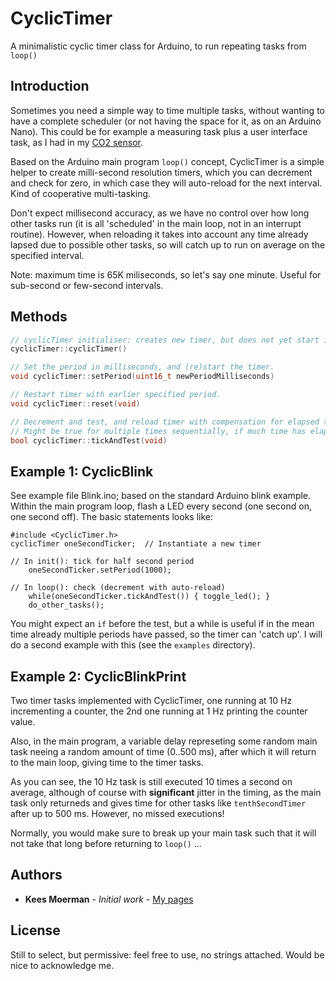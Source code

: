 # CyclicTimer

A minimalistic cyclic timer class for Arduino, to run repeating tasks from `loop()`

## Introduction

Sometimes you need a simple way to time multiple tasks, without
wanting to have a complete scheduler (or not having the space for it, as on
an Arduino Nano). This could be for example a measuring task plus a user
interface task, as I had in my [CO2 sensor](https://www.keesmoerman.nl/airsense.html).

Based on the Arduino main program `loop()` concept, CyclicTimer is a simple
helper to create milli-second resolution timers, which you can decrement
and check for zero, in which case they will auto-reload for the next interval.
Kind of cooperative multi-tasking.

Don't expect millisecond accuracy, as we have no control over how long other
tasks run (it is all 'scheduled' in the main loop, not in an interrupt routine).
However, when reloading it takes into account any time already
lapsed due to possible other tasks, so will catch up to run on average
on the specified interval.

Note: maximum time is 65K miliseconds, so let's say one minute. Useful for
sub-second or few-second intervals.

## Methods

```c++
// cyclicTimer initialiser: creates new timer, but does not yet start it.
cyclicTimer::cyclicTimer()

// Set the period in milliseconds, and (re)start the timer.
void cyclicTimer::setPeriod(uint16_t newPeriodMilliseconds) 

// Restart timer with earlier specified period.
void cyclicTimer::reset(void)

// Decrement and test, and reload timer with compensation for elapsed time.
// Might be true for multiple times sequentially, if much time has elapsed.
bool cyclicTimer::tickAndTest(void) 
```

## Example 1: CyclicBlink

See example file Blink.ino; based on the standard Arduino blink example.
Within the main program loop, flash a LED every second (one second on,
one second off). The basic statements looks like:

```
#include <CyclicTimer.h>
cyclicTimer oneSecondTicker;  // Instantiate a new timer

// In init(): tick for half second period
    oneSecondTicker.setPeriod(1000);

// In loop(): check (decrement with auto-reload)
    while(oneSecondTicker.tickAndTest()) { toggle_led(); }
    do_other_tasks();
```

You might expect an `if` before the test, but a while is useful if in the mean
time already multiple periods have passed, so the timer can 'catch up'.
I will do a second example with this (see the `examples` directory).

## Example 2: CyclicBlinkPrint

Two timer tasks implemented with CyclicTimer, one running at 10 Hz incrementing
a counter, the 2nd one running at 1 Hz printing the counter value.
  
Also, in the main program, a variable delay represeting some random
main task neeing a random amount of time (0..500 ms), after which it 
will return to the main loop, giving time to the timer tasks.
    
As you can see, the 10 Hz task is still executed 10 times a second on
average, although of course with **significant** jitter in the timing,
as the main task only returneds and gives time for other tasks like
`tenthSecondTimer` after up to 500 ms. However, no missed executions!

Normally, you would make sure to break up your main task such that it
will not take that long before returning to `loop()` ...


## Authors

* **Kees Moerman** - *Initial work* - [My pages](https://www.keesmoerman.nl)


## License

Still to select, but permissive: feel free to use, no strings attached.
Would be nice to acknowledge me.
